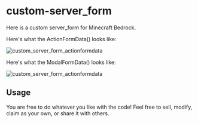 # custom-server_form

Here is a custom server_form for Minecraft Bedrock.

Here's what the ActionFormData() looks like:

![custom_server_form_actionformdata](https://defowler.tech/custom_modalform_server_form.png)

Here's what the ModalFormData() looks like:

![custom_server_form_actionformdata](https://defowler.tech/custom_actionform_server_form.png)

## Usage

You are free to do whatever you like with the code! Feel free to sell, modify, claim as your own, or share it with others.
